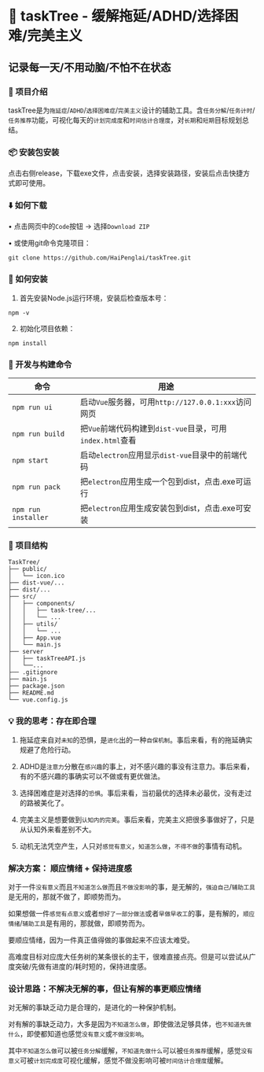 # 🌳 taskTree - 缓解拖延/ADHD/选择困难/完美主义

## 记录每一天/不用动脑/不怕不在状态

### 📌 项目介绍
taskTree是为`拖延症`/`ADHD`/`选择困难症`/`完美主义`设计的辅助工具。含`任务分解`/`任务计时`/`任务推荐`功能，可视化每天的`计划完成度`和`时间估计合理度`，对`长期`和`短期`目标规划总结。

### 📦 安装包安装

点击右侧release，下载exe文件，点击安装，选择安装路径，安装后点击快捷方式即可使用。

### ⬇️ 如何下载
• 点击网页中的`Code`按钮 → 选择`Download ZIP`

• 或使用git命令克隆项目：

```shell
git clone https://github.com/HaiPenglai/taskTree.git
```

### 🔧 如何安装

1. 首先安装Node.js运行环境，安装后检查版本号：
```shell
npm -v
```

2. 初始化项目依赖：
```shell
npm install
```

### 🚀 开发与构建命令
| 命令                | 用途                           |
|---------------------|-------------------------------|
| `npm run ui`        | 启动`Vue`服务器，可用`http://127.0.0.1:xxx`访问网页 |
| `npm run build`     | 把`Vue`前端代码构建到`dist-vue`目录，可用`index.html`查看 |
| `npm start`  | 启动`electron`应用显示`dist-vue`目录中的前端代码 |
| `npm run pack`      | 把`electron`应用生成一个包到dist，点击.exe可运行 |
| `npm run installer` | 把`electron`应用生成安装包到dist，点击.exe可安装 |

### 📁 项目结构

```shell
TaskTree/  
├── public/  
│   └── icon.ico  
├── dist-vue/...
├── dist/...
├── src/  
│   ├── components/
│   │   ├── task-tree/...
│   │   └── ...
│   ├── utils/  
│   │   └── ...
│   ├── App.vue
│   └── main.js
├── server
│   ├── taskTreeAPI.js
│   └──...
├── .gitignore  
├── main.js  
├── package.json  
├── README.md  
└── vue.config.js  
```

### 💡 我的思考：存在即合理

1. 拖延症来自对`未知`的恐惧，是`进化`出的一种`自保机制`。事后来看，有的拖延确实规避了危险行动。

2. ADHD是`注意力`分散在`感兴趣`的事上，对不感兴趣的事没有注意力。事后来看，有的不感兴趣的事确实可以不做或有更优做法。

3. 选择困难症是对选择的`恐惧`。事后来看，当初最优的选择未必最优，没有走过的路被美化了。

4. 完美主义是想要做到`认知内的完美`。事后来看，完美主义把很多事做好了，只是从认知外来看差别不大。

5. 动机无法凭空产生，人只对`感觉有意义`，`知道怎么做`，`不得不做`的事情有动机。

### 解决方案： 顺应情绪 + 保持进度感

对于一件`没有意义`而且`不知道怎么做`而且`不做没影响`的事，是无解的，`强迫自己`/`辅助工具`是无用的，那就不做了，即顺势而为。

如果想做一件`感觉有点意义`或者`想好了一部分做法`或者`早做早收工`的事，是有解的，`顺应情绪`/`辅助工具`是有用的，那就做，即顺势而为。

要顺应情绪，因为一件真正值得做的事做起来不应该太难受。

高难度目标对应庞大任务树的某条很长的主干，很难直接点亮。但是可以尝试从广度突破/先做有进度的/耗时短的，保持进度感。

### 设计思路：不解决无解的事，但让有解的事更顺应情绪

对无解的事缺乏动力是合理的，是进化的一种保护机制。

对有解的事缺乏动力，大多是因为`不知道怎么做`，即使做法足够具体，也`不知道先做什么`，即使都知道也感觉`没有意义`或`不做没影响`。

其中`不知道怎么做`可以被`任务分解`缓解，`不知道先做什么`可以被`任务推荐`缓解，感觉`没有意义`可被`计划完成度`可视化缓解，感觉不做没影响可被`时间估计合理度`缓解。

